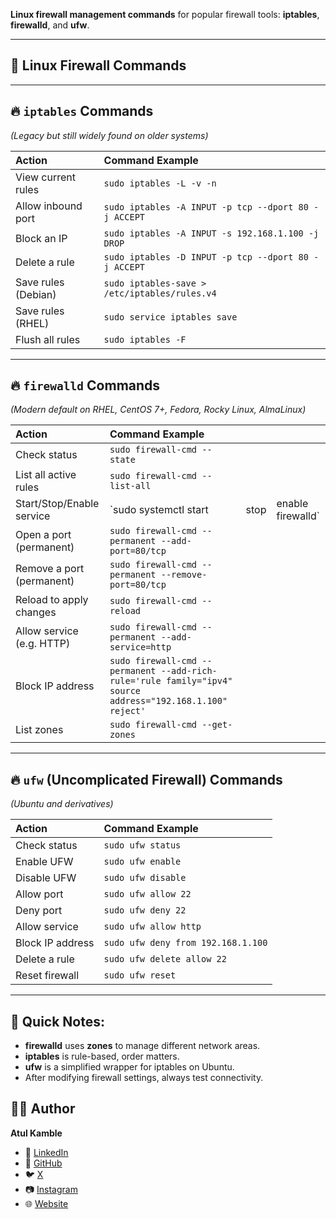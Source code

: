 **Linux firewall management commands** for popular firewall tools: **iptables**, **firewalld**, and **ufw**.

---

## 📖 Linux Firewall Commands

---

## 🔥 `iptables` Commands

*(Legacy but still widely found on older systems)*

| Action              | Command Example                                      |
| :------------------ | :--------------------------------------------------- |
| View current rules  | `sudo iptables -L -v -n`                             |
| Allow inbound port  | `sudo iptables -A INPUT -p tcp --dport 80 -j ACCEPT` |
| Block an IP         | `sudo iptables -A INPUT -s 192.168.1.100 -j DROP`    |
| Delete a rule       | `sudo iptables -D INPUT -p tcp --dport 80 -j ACCEPT` |
| Save rules (Debian) | `sudo iptables-save > /etc/iptables/rules.v4`        |
| Save rules (RHEL)   | `sudo service iptables save`                         |
| Flush all rules     | `sudo iptables -F`                                   |

---

## 🔥 `firewalld` Commands

*(Modern default on RHEL, CentOS 7+, Fedora, Rocky Linux, AlmaLinux)*

| Action                    | Command Example                                                                                            |      |                    |
| :------------------------ | :--------------------------------------------------------------------------------------------------------- | ---- | ------------------ |
| Check status              | `sudo firewall-cmd --state`                                                                                |      |                    |
| List all active rules     | `sudo firewall-cmd --list-all`                                                                             |      |                    |
| Start/Stop/Enable service | \`sudo systemctl start                                                                                     | stop | enable firewalld\` |
| Open a port (permanent)   | `sudo firewall-cmd --permanent --add-port=80/tcp`                                                          |      |                    |
| Remove a port (permanent) | `sudo firewall-cmd --permanent --remove-port=80/tcp`                                                       |      |                    |
| Reload to apply changes   | `sudo firewall-cmd --reload`                                                                               |      |                    |
| Allow service (e.g. HTTP) | `sudo firewall-cmd --permanent --add-service=http`                                                         |      |                    |
| Block IP address          | `sudo firewall-cmd --permanent --add-rich-rule='rule family="ipv4" source address="192.168.1.100" reject'` |      |                    |
| List zones                | `sudo firewall-cmd --get-zones`                                                                            |      |                    |

---

## 🔥 `ufw` (Uncomplicated Firewall) Commands

*(Ubuntu and derivatives)*

| Action           | Command Example                    |
| :--------------- | :--------------------------------- |
| Check status     | `sudo ufw status`                  |
| Enable UFW       | `sudo ufw enable`                  |
| Disable UFW      | `sudo ufw disable`                 |
| Allow port       | `sudo ufw allow 22`                |
| Deny port        | `sudo ufw deny 22`                 |
| Allow service    | `sudo ufw allow http`              |
| Block IP address | `sudo ufw deny from 192.168.1.100` |
| Delete a rule    | `sudo ufw delete allow 22`         |
| Reset firewall   | `sudo ufw reset`                   |

---

## 📌 Quick Notes:

* **firewalld** uses **zones** to manage different network areas.
* **iptables** is rule-based, order matters.
* **ufw** is a simplified wrapper for iptables on Ubuntu.
* After modifying firewall settings, always test connectivity.

## 👨‍💻 Author

**Atul Kamble**

- 💼 [LinkedIn](https://www.linkedin.com/in/atuljkamble)
- 🐙 [GitHub](https://github.com/atulkamble)
- 🐦 [X](https://x.com/Atul_Kamble)
- 📷 [Instagram](https://www.instagram.com/atuljkamble)
- 🌐 [Website](https://www.atulkamble.in)

